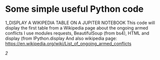 # Some simple useful Python code

1_DISPLAY A WIKIPEDIA TABLE ON A JUPITER NOTEBOOK
  This code will display the first table from a Wikipedia page about the ongoing armed conflicts
  I use modules requests, BeautifulSoup (from bs4), HTML and display (from IPython.display
  And also wikipedia page: https://en.wikipedia.org/wiki/List_of_ongoing_armed_conflicts 

_2_

